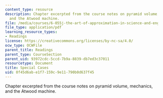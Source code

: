 ```yaml
---
content_type: resource
description: Chapter excerpted from the course notes on pyramid volume, mechanics,
  and the Atwood machine.
file: /media/courses/6-055j-the-art-of-approximation-in-science-and-engineering-spring-2008/0f45d6abe1f7159c9e11790b0d637f45_apr25a.pdf
file_type: application/pdf
learning_resource_types:
- Readings
license: https://creativecommons.org/licenses/by-nc-sa/4.0/
ocw_type: OCWFile
parent_title: Readings
parent_type: CourseSection
parent_uid: 93972cdc-5ccd-7b9a-8839-db7ed3c37011
resourcetype: Document
title: Special Cases
uid: 0f45d6ab-e1f7-159c-9e11-790b0d637f45
---
```

Chapter excerpted from the course notes on pyramid volume, mechanics, and the Atwood machine.